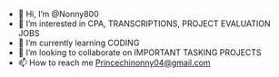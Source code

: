 - 👋 Hi, I’m @Nonny800
- 👀 I’m interested in CPA, TRANSCRIPTIONS, PROJECT EVALUATION JOBS
- 🌱 I’m currently learning CODING
- 💞️ I’m looking to collaborate on IMPORTANT TASKING PROJECTS 
- 📫 How to reach me Princechinonny04@gmail.com 

<!---
Nonny800/Nonny800 is a ✨ special ✨ repository because its `README.md` (this file) appears on your GitHub profile.
You can click the Preview link to take a look at your changes.
--->
